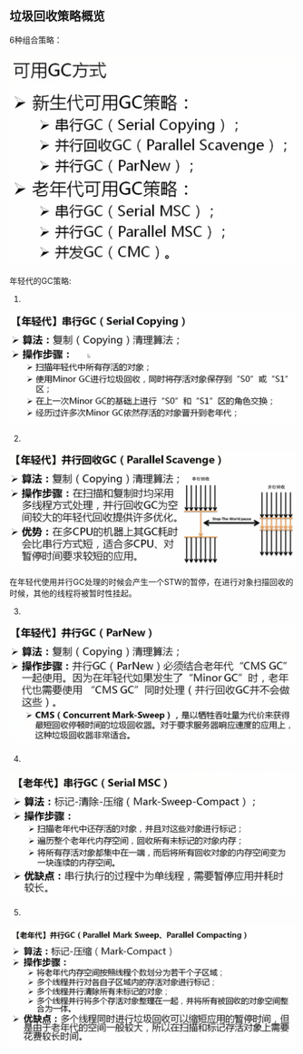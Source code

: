 ## 垃圾回收策略概览

6种组合策略：

![](/assets/3331517072385_.pic_hd.jpg)

年轻代的GC策略:

1. 


![](/assets/3341517072613_.pic_hd.jpg)


2. 


![](/assets/3351517072760_.pic_hd.jpg)

在年轻代使用并行GC处理的时候会产生一个STW的暂停，在进行对象扫描回收的时候，其他的线程将被暂时性挂起。

3.


![](/assets/3371517106157_.pic_hd.jpg)


4.


![](/assets/3381517106284_.pic_hd.jpg)


5.


![](/assets/3391517106559_.pic_hd.jpg)


